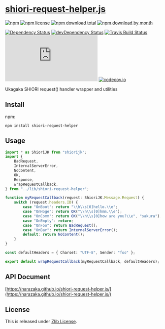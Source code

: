 # [shiori-request-helper.js](https://github.com/Narazaka/shiori-request-helper.js)

[![npm](https://img.shields.io/npm/v/shiori-request-helper.svg)](https://www.npmjs.com/package/shiori-request-helper)
[![npm license](https://img.shields.io/npm/l/shiori-request-helper.svg)](https://www.npmjs.com/package/shiori-request-helper)
[![npm download total](https://img.shields.io/npm/dt/shiori-request-helper.svg)](https://www.npmjs.com/package/shiori-request-helper)
[![npm download by month](https://img.shields.io/npm/dm/shiori-request-helper.svg)](https://www.npmjs.com/package/shiori-request-helper)

[![Dependency Status](https://david-dm.org/Narazaka/shiori-request-helper.js/status.svg)](https://david-dm.org/Narazaka/shiori-request-helper.js)
[![devDependency Status](https://david-dm.org/Narazaka/shiori-request-helper.js/dev-status.svg)](https://david-dm.org/Narazaka/shiori-request-helper.js?type=dev)
[![Travis Build Status](https://travis-ci.org/Narazaka/shiori-request-helper.js.svg?branch=master)](https://travis-ci.org/Narazaka/shiori-request-helper.js)
[![AppVeyor Build Status](https://ci.appveyor.com/api/projects/status/github/Narazaka/shiori-request-helper.js?svg=true&branch=master)](https://ci.appveyor.com/project/Narazaka/shiori-request-helper-js)
[![codecov.io](https://codecov.io/github/Narazaka/shiori-request-helper.js/coverage.svg?branch=master)](https://codecov.io/github/Narazaka/shiori-request-helper.js?branch=master)

Ukagaka SHIORI request() handler wrapper and utilities

## Install

npm:
```
npm install shiori-request-helper
```

## Usage

```typescript
import * as ShioriJK from "shiorijk";
import {
    BadRequest,
    InternalServerError,
    NoContent,
    OK,
    Response,
    wrapRequestCallback,
} from "../lib/shiori-request-helper";

function myRequestCallback(request: ShioriJK.Message.Request) {
    switch (request.headers.ID) {
        case "OnBoot": return "\\h\\s[0]hello.\\e";
        case "OnHoge": return OK("\\h\\s[0]hmm.\\e");
        case "OnComm": return OK("\\h\\s[0]how are you?\\e", "sakura");
        case "OnEmpty": return;
        case "OnFoo": return BadRequest();
        case "OnBar": return InternalServerError();
        default: return NoContent();
    }
}

const defaultHeaders = { Charset: "UTF-8", Sender: "foo" };

export default wrapRequestCallback(myRequestCallback, defaultHeaders);
```

## API Document

[https://narazaka.github.io/shiori-request-helper.js/](https://narazaka.github.io/shiori-request-helper.js/)

## License

This is released under [Zlib License](http://narazaka.net/license/Zlib?2017).
